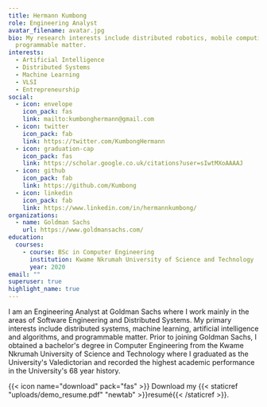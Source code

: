 ```yaml
---
title: Hermann Kumbong
role: Engineering Analyst
avatar_filename: avatar.jpg
bio: My research interests include distributed robotics, mobile computing and
  programmable matter.
interests:
  - Artificial Intelligence
  - Distributed Systems
  - Machine Learning
  - VLSI
  - Entrepreneurship
social:
  - icon: envelope
    icon_pack: fas
    link: mailto:kumbonghermann@gmail.com
  - icon: twitter
    icon_pack: fab
    link: https://twitter.com/KumbongHermann
  - icon: graduation-cap
    icon_pack: fas
    link: https://scholar.google.co.uk/citations?user=sIwtMXoAAAAJ
  - icon: github
    icon_pack: fab
    link: https://github.com/Kumbong
  - icon: linkedin
    icon_pack: fab
    link: https://www.linkedin.com/in/hermannkumbong/
organizations:
  - name: Goldman Sachs
    url: https://www.goldmansachs.com/
education:
  courses:
    - course: BSc in Computer Engineering
      institution: Kwame Nkrumah University of Science and Technology
      year: 2020
email: ""
superuser: true
highlight_name: true
---
```

I am an Engineering Analyst at Goldman Sachs where I work mainly in the areas of Software Engineering and Distributed Systems. My primary interests include distributed systems, machine learning, artificial intelligence and algorithms, and programmable matter. Prior to joining Goldman Sachs, I obtained a bachelor's degree in Computer Engineering from the Kwame Nkrumah University of Science and Technology where I graduated as the University's Valedictorian and recorded the highest academic performance in the University's 68 year history.

{{< icon name="download" pack="fas" >}} Download my {{< staticref "uploads/demo_resume.pdf" "newtab" >}}resumé{{< /staticref >}}.